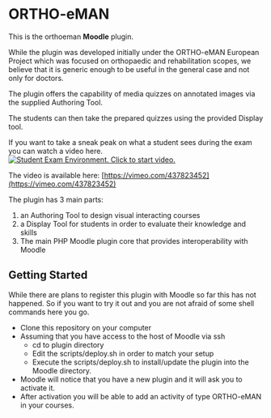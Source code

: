 # ORTHO-eMAN

This is the orthoeman **Moodle** plugin.

While the plugin was developed initially under the ORTHO-eMAN European Project which was focused on orthopaedic and rehabilitation scopes, we believe that it is generic enough to be useful in the general case and not only for doctors.

The plugin offers the capability of media quizzes on annotated images via the supplied Authoring Tool.

The students can then take the prepared quizzes using the provided Display tool.

If you want to take a sneak peak on what a student sees during the exam you can watch a video here.
[![Student Exam Environment. Click to start video.](https://i.vimeocdn.com/video/975966644_640.jpg "Student Exam. Click to start video.")](https://vimeo.com/437823452 "Student Exam Environment. Click to start video.")

The video is available here: [https://vimeo.com/437823452](https://vimeo.com/437823452)

The plugin has 3 main parts:
1. an Authoring Tool to design visual interacting courses
1. a Display Tool for students in order to evaluate their knowledge and skills
1. The main PHP Moodle plugin core that provides interoperability with Moodle

## Getting Started

While there are plans to register this plugin with Moodle so far this has not happened. So if you want to try it out and you are not afraid of some shell commands here you go.

* Clone this repository on your computer
* Assuming that you have access to the host of Moodle via ssh
  * cd to plugin directory
  * Edit the scripts/deploy.sh in order to match your setup
  * Execute the scripts/deploy.sh to install/update the plugin into the Moodle directory.
* Moodle will notice that you have a new plugin and it will ask you to activate it.
* After activation you will be able to add an activity of type ORTHO-eMAN in your courses.
